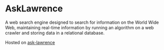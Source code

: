 # AskLawrence

A web search engine designed to search for information on the World Wide Web, maintaining real-time information by running an algorithm on a web crawler and storing data in a relational database.

Hosted on [ask-lawrence](https://ask-lawrence.herokuapp.com)
